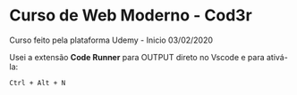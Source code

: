 # Curso de Web Moderno - Cod3r
Curso feito pela plataforma Udemy  -   Inicio 03/02/2020



Usei a extensão **Code Runner** para OUTPUT direto no Vscode e para ativá-la:

``` bash
Ctrl + Alt + N
```